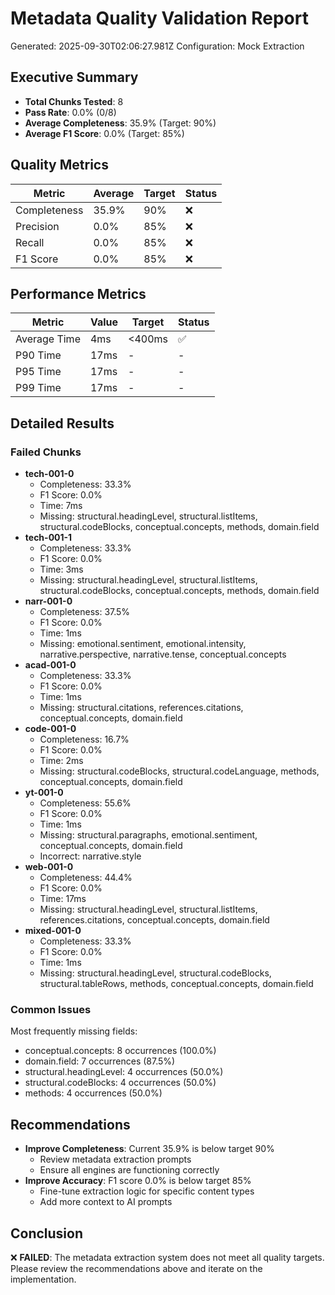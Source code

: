 # Metadata Quality Validation Report

Generated: 2025-09-30T02:06:27.981Z
Configuration: Mock Extraction

## Executive Summary

- **Total Chunks Tested**: 8
- **Pass Rate**: 0.0% (0/8)
- **Average Completeness**: 35.9% (Target: 90%)
- **Average F1 Score**: 0.0% (Target: 85%)

## Quality Metrics

| Metric | Average | Target | Status |
|--------|---------|--------|--------|
| Completeness | 35.9% | 90% | ❌ |
| Precision | 0.0% | 85% | ❌ |
| Recall | 0.0% | 85% | ❌ |
| F1 Score | 0.0% | 85% | ❌ |

## Performance Metrics

| Metric | Value | Target | Status |
|--------|-------|--------|--------|
| Average Time | 4ms | <400ms | ✅ |
| P90 Time | 17ms | - | - |
| P95 Time | 17ms | - | - |
| P99 Time | 17ms | - | - |

## Detailed Results

### Failed Chunks

- **tech-001-0**
  - Completeness: 33.3%
  - F1 Score: 0.0%
  - Time: 7ms
  - Missing: structural.headingLevel, structural.listItems, structural.codeBlocks, conceptual.concepts, methods, domain.field
- **tech-001-1**
  - Completeness: 33.3%
  - F1 Score: 0.0%
  - Time: 3ms
  - Missing: structural.headingLevel, structural.listItems, structural.codeBlocks, conceptual.concepts, methods, domain.field
- **narr-001-0**
  - Completeness: 37.5%
  - F1 Score: 0.0%
  - Time: 1ms
  - Missing: emotional.sentiment, emotional.intensity, narrative.perspective, narrative.tense, conceptual.concepts
- **acad-001-0**
  - Completeness: 33.3%
  - F1 Score: 0.0%
  - Time: 1ms
  - Missing: structural.citations, references.citations, conceptual.concepts, domain.field
- **code-001-0**
  - Completeness: 16.7%
  - F1 Score: 0.0%
  - Time: 2ms
  - Missing: structural.codeBlocks, structural.codeLanguage, methods, conceptual.concepts, domain.field
- **yt-001-0**
  - Completeness: 55.6%
  - F1 Score: 0.0%
  - Time: 1ms
  - Missing: structural.paragraphs, emotional.sentiment, conceptual.concepts, domain.field
  - Incorrect: narrative.style
- **web-001-0**
  - Completeness: 44.4%
  - F1 Score: 0.0%
  - Time: 17ms
  - Missing: structural.headingLevel, structural.listItems, references.citations, conceptual.concepts, domain.field
- **mixed-001-0**
  - Completeness: 33.3%
  - F1 Score: 0.0%
  - Time: 1ms
  - Missing: structural.headingLevel, structural.codeBlocks, structural.tableRows, methods, conceptual.concepts, domain.field

### Common Issues

Most frequently missing fields:
- conceptual.concepts: 8 occurrences (100.0%)
- domain.field: 7 occurrences (87.5%)
- structural.headingLevel: 4 occurrences (50.0%)
- structural.codeBlocks: 4 occurrences (50.0%)
- methods: 4 occurrences (50.0%)

## Recommendations

- **Improve Completeness**: Current 35.9% is below target 90%
  - Review metadata extraction prompts
  - Ensure all engines are functioning correctly
- **Improve Accuracy**: F1 score 0.0% is below target 85%
  - Fine-tune extraction logic for specific content types
  - Add more context to AI prompts

## Conclusion

❌ **FAILED**: The metadata extraction system does not meet all quality targets.
Please review the recommendations above and iterate on the implementation.

